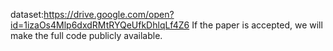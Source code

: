dataset:https://drive.google.com/open?id=1izaOs4Mlp6dxdRMtRYQeUfkDhlqLf4Z6
If the paper is accepted, we will make the full code publicly available.
